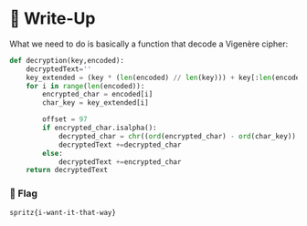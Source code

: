 # 🔑 Write-Up

What we need to do is basically a function that decode a Vigenère cipher:

```python
def decryption(key,encoded):
    decryptedText=''
    key_extended = (key * (len(encoded) // len(key))) + key[:len(encoded) % len(key)]
    for i in range(len(encoded)):
        encrypted_char = encoded[i]
        char_key = key_extended[i]

        offset = 97
        if encrypted_char.isalpha():
            decrypted_char = chr((ord(encrypted_char) - ord(char_key)) % 26 + offset)
            decryptedText +=decrypted_char
        else:
            decryptedText +=encrypted_char
    return decryptedText
```

### 🚩 Flag

```plain
spritz{i-want-it-that-way}
```